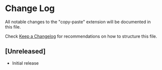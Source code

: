 # Change Log

All notable changes to the "copy-paste" extension will be documented in this file.

Check [Keep a Changelog](http://keepachangelog.com/) for recommendations on how to structure this file.

## [Unreleased]

- Initial release